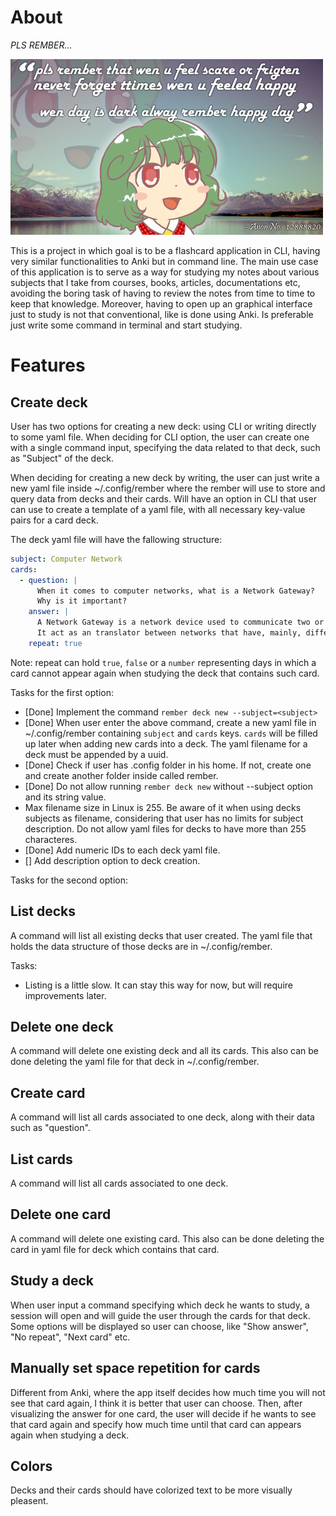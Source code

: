 
# About

*PLS REMBER...*

![alt text](https://github.com/KnowledgeEnjoyer/rember/blob/master/plsrember.png?raw=true)

This is a project in which goal is to be a flashcard application in CLI, having very similar 
functionalities to Anki but in command line.
The main use case of this application is to serve as a way for studying my notes about various 
subjects that I take from courses, books, articles, documentations etc, avoiding the boring task of 
having to review the notes from time to time to keep that knowledge.
Moreover, having to open up an graphical interface just to study is not that conventional, like is 
done using Anki. Is preferable just write some command in terminal and start studying.

# Features 

## Create deck

User has two options for creating a new deck: using CLI or writing directly to some yaml file.
When deciding for CLI option, the user can create one with a single command input, specifying the 
data related to that deck, such as "Subject" of the deck.

When deciding for creating a new deck by writing, the user can just write a new yaml file inside 
~/.config/rember where the rember will use to store and query data from decks and their 
cards. Will have an option in CLI that user can use to create a template of a yaml file, with all 
necessary key-value pairs for a card deck.

The deck yaml file will have the fallowing structure:
```yaml
subject: Computer Network
cards:
  - question: |
      When it comes to computer networks, what is a Network Gateway?
      Why is it important?
    answer: |
      A Network Gateway is a network device used to communicate two or more different networks.
      It act as an translator between networks that have, mainly, different protocols. 
    repeat: true
```

Note: repeat can hold ``true``, ``false`` or a ``number`` representing days in which a card cannot 
appear again when studying the deck that contains such card.

Tasks for the first option:
- [Done] Implement the command ``rember deck new --subject=<subject>``
- [Done] When user enter the above command, create a new yaml file in ~/.config/rember containing 
``subject`` and ``cards`` keys. ``cards`` will be filled up later when adding new cards into a deck.
The yaml filename for a deck must be appended by a uuid.
- [Done] Check if user has .config folder in his home. If not, create one and create another folder inside
called rember.
- [Done] Do not allow running ``rember deck new`` without --subject option and its string value.
- Max filename size in Linux is 255. Be aware of it when using decks subjects as filename, considering 
that user has no limits for subject description. Do not allow yaml files for decks to have more than 
255 characteres.
- [Done] Add numeric IDs to each deck yaml file.
- [] Add description option to deck creation.

Tasks for the second option:

## List decks

A command will list all existing decks that user created. The yaml file that holds the data 
structure of those decks are in ~/.config/rember.

Tasks:
- Listing is a little slow. It can stay this way for now, but will require improvements later.

## Delete one deck

A command will delete one existing deck and all its cards. This also can be done deleting the yaml 
file for that deck in ~/.config/rember.

## Create card

A command will list all cards associated to one deck, along with their data such as "question".

## List cards

A command will list all cards associated to one deck.

## Delete one card

A command will delete one existing card. This also can be done deleting the card in yaml file for 
deck which contains that card.

## Study a deck

When user input a command specifying which deck he wants to study, a session will open and will 
guide the user through the cards for that deck. Some options will be displayed so user can choose, 
like "Show answer", "No repeat", "Next card" etc.

## Manually set space repetition for cards

Different from Anki, where the app itself decides how much time you will not see that card again, 
I think it is better that user can choose. Then, after visualizing the answer for one card, the 
user will decide if he wants to see that card again and specify how much time until that card
can appears again when studying a deck.

## Colors

Decks and their cards should have colorized text to be more visually pleasent.
